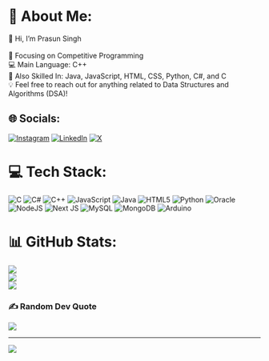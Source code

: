 # 💫 About Me:
👋 Hi, I’m Prasun Singh<br><br>🌱 Focusing on Competitive Programming<br>💻 Main Language: C++<br>🔧 Also Skilled In: Java, JavaScript, HTML, CSS, Python, C#, and C<br>💡 Feel free to reach out for anything related to Data Structures and Algorithms (DSA)!<br>


## 🌐 Socials:
[![Instagram](https://img.shields.io/badge/Instagram-%23E4405F.svg?logo=Instagram&logoColor=white)](https://instagram.com/prasun_24_singh) [![LinkedIn](https://img.shields.io/badge/LinkedIn-%230077B5.svg?logo=linkedin&logoColor=white)](https://linkedin.com/in/prasun-24-singh) [![X](https://img.shields.io/badge/X-black.svg?logo=X&logoColor=white)](https://x.com/Prasun_2404) 

# 💻 Tech Stack:
![C](https://img.shields.io/badge/c-%2300599C.svg?style=for-the-badge&logo=c&logoColor=white) ![C#](https://img.shields.io/badge/c%23-%23239120.svg?style=for-the-badge&logo=csharp&logoColor=white) ![C++](https://img.shields.io/badge/c++-%2300599C.svg?style=for-the-badge&logo=c%2B%2B&logoColor=white) ![JavaScript](https://img.shields.io/badge/javascript-%23323330.svg?style=for-the-badge&logo=javascript&logoColor=%23F7DF1E) ![Java](https://img.shields.io/badge/java-%23ED8B00.svg?style=for-the-badge&logo=openjdk&logoColor=white) ![HTML5](https://img.shields.io/badge/html5-%23E34F26.svg?style=for-the-badge&logo=html5&logoColor=white) ![Python](https://img.shields.io/badge/python-3670A0?style=for-the-badge&logo=python&logoColor=ffdd54) ![Oracle](https://img.shields.io/badge/Oracle-F80000?style=for-the-badge&logo=oracle&logoColor=white) ![NodeJS](https://img.shields.io/badge/node.js-6DA55F?style=for-the-badge&logo=node.js&logoColor=white) ![Next JS](https://img.shields.io/badge/Next-black?style=for-the-badge&logo=next.js&logoColor=white) ![MySQL](https://img.shields.io/badge/mysql-4479A1.svg?style=for-the-badge&logo=mysql&logoColor=white) ![MongoDB](https://img.shields.io/badge/MongoDB-%234ea94b.svg?style=for-the-badge&logo=mongodb&logoColor=white) ![Arduino](https://img.shields.io/badge/-Arduino-00979D?style=for-the-badge&logo=Arduino&logoColor=white)
# 📊 GitHub Stats:
![](https://github-readme-stats.vercel.app/api?username=prasun24-15&theme=dark&hide_border=false&include_all_commits=true&count_private=true)<br/>
![](https://github-readme-streak-stats.herokuapp.com/?user=prasun24-15&theme=dark&hide_border=false)<br/>
![](https://github-readme-stats.vercel.app/api/top-langs/?username=prasun24-15&theme=dark&hide_border=false&include_all_commits=true&count_private=true&layout=compact)

### ✍️ Random Dev Quote
![](https://quotes-github-readme.vercel.app/api?type=horizontal&theme=radical)

---
[![](https://visitcount.itsvg.in/api?id=prasun24-15&icon=0&color=0)](https://visitcount.itsvg.in)

<!-- Proudly created with GPRM ( https://gprm.itsvg.in ) -->
